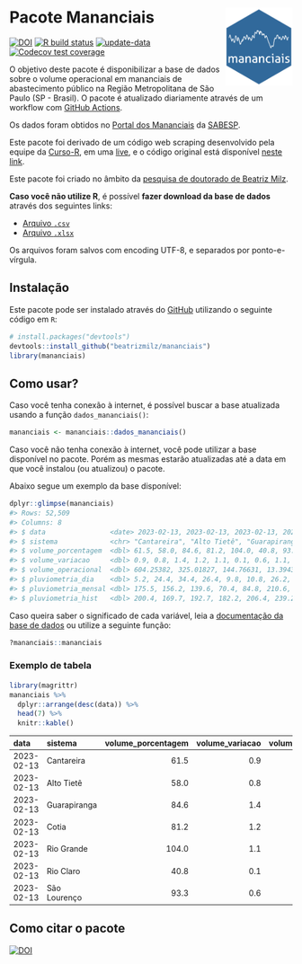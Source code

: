 
<!-- README.md is generated from README.Rmd. Please edit that file -->

# Pacote Mananciais <img src="man/figures/hexlogo.png" align="right" width = "120px"/>

<!-- badges: start -->

[![DOI](https://zenodo.org/badge/DOI/10.5281/zenodo.4733056.svg)](https://doi.org/10.5281/zenodo.4733056)
[![R build
status](https://github.com/beatrizmilz/mananciais/workflows/R-CMD-check/badge.svg)](https://github.com/beatrizmilz/mananciais/actions)
[![update-data](https://github.com/beatrizmilz/mananciais/actions/workflows/2-update_data.yaml/badge.svg)](https://github.com/beatrizmilz/mananciais/actions/workflows/2-update_data.yaml)
[![Codecov test
coverage](https://codecov.io/gh/beatrizmilz/mananciais/branch/master/graph/badge.svg)](https://codecov.io/gh/beatrizmilz/mananciais?branch=master)
<!-- badges: end -->

O objetivo deste pacote é disponibilizar a base de dados sobre o volume
operacional em mananciais de abastecimento público na Região
Metropolitana de São Paulo (SP - Brasil). O pacote é atualizado
diariamente através de um workflow com [GitHub
Actions](https://github.com/beatrizmilz/mananciais/actions).

Os dados foram obtidos no [Portal dos
Mananciais](http://mananciais.sabesp.com.br/Situacao) da
[SABESP](http://site.sabesp.com.br/site/Default.aspx).

Este pacote foi derivado de um código web scraping desenvolvido pela
equipe da [Curso-R](https://www.curso-r.com/), em uma
[live](https://youtu.be/jvZIxrMmOcQ), e o código original está
disponível [neste
link](https://github.com/curso-r/lives/blob/master/drafts/20200730_scraper_sabesp.R).

Este pacote foi criado no âmbito da [pesquisa de doutorado de Beatriz
Milz](https://beatrizmilz.github.io/tese/).

**Caso você não utilize R**, é possível **fazer download da base de
dados** através dos seguintes links:

- [Arquivo
  `.csv`](https://github.com/beatrizmilz/mananciais/raw/master/inst/extdata/mananciais.csv)
- [Arquivo
  `.xlsx`](https://github.com/beatrizmilz/mananciais/blob/master/inst/extdata/mananciais.xlsx?raw=true)

Os arquivos foram salvos com encoding UTF-8, e separados por
ponto-e-vírgula.

## Instalação

Este pacote pode ser instalado através do [GitHub](https://github.com/)
utilizando o seguinte código em `R`:

``` r
# install.packages("devtools")
devtools::install_github("beatrizmilz/mananciais")
library(mananciais)
```

## Como usar?

Caso você tenha conexão à internet, é possível buscar a base atualizada
usando a função `dados_mananciais()`:

``` r
mananciais <- mananciais::dados_mananciais() 
```

Caso você não tenha conexão à internet, você pode utilizar a base
disponível no pacote. Porém as mesmas estarão atualizadas até a data em
que você instalou (ou atualizou) o pacote.

Abaixo segue um exemplo da base disponível:

``` r
dplyr::glimpse(mananciais)
#> Rows: 52,509
#> Columns: 8
#> $ data                <date> 2023-02-13, 2023-02-13, 2023-02-13, 2023-02-13, 2…
#> $ sistema             <chr> "Cantareira", "Alto Tietê", "Guarapiranga", "Cotia…
#> $ volume_porcentagem  <dbl> 61.5, 58.0, 84.6, 81.2, 104.0, 40.8, 93.3, 60.6, 5…
#> $ volume_variacao     <dbl> 0.9, 0.8, 1.4, 1.2, 1.1, 0.1, 0.6, 1.1, 0.3, 0.6, …
#> $ volume_operacional  <dbl> 604.25382, 325.01827, 144.76631, 13.39437, 116.623…
#> $ pluviometria_dia    <dbl> 5.2, 24.4, 34.4, 26.4, 9.8, 10.8, 26.2, 6.8, 17.6,…
#> $ pluviometria_mensal <dbl> 175.5, 156.2, 139.6, 70.4, 84.8, 210.6, 119.6, 170…
#> $ pluviometria_hist   <dbl> 200.4, 169.7, 192.7, 182.2, 206.4, 239.2, 230.9, 2…
```

Caso queira saber o significado de cada variável, leia a [documentação
da base de
dados](https://beatrizmilz.github.io/mananciais/reference/mananciais.html)
ou utilize a seguinte função:

``` r
?mananciais::mananciais
```

### Exemplo de tabela

``` r
library(magrittr)
mananciais %>% 
  dplyr::arrange(desc(data)) %>% 
  head(7) %>%
  knitr::kable()
```

| data       | sistema      | volume_porcentagem | volume_variacao | volume_operacional | pluviometria_dia | pluviometria_mensal | pluviometria_hist |
|:-----------|:-------------|-------------------:|----------------:|-------------------:|-----------------:|--------------------:|------------------:|
| 2023-02-13 | Cantareira   |               61.5 |             0.9 |          604.25382 |              5.2 |               175.5 |             200.4 |
| 2023-02-13 | Alto Tietê   |               58.0 |             0.8 |          325.01827 |             24.4 |               156.2 |             169.7 |
| 2023-02-13 | Guarapiranga |               84.6 |             1.4 |          144.76631 |             34.4 |               139.6 |             192.7 |
| 2023-02-13 | Cotia        |               81.2 |             1.2 |           13.39437 |             26.4 |                70.4 |             182.2 |
| 2023-02-13 | Rio Grande   |              104.0 |             1.1 |          116.62370 |              9.8 |                84.8 |             206.4 |
| 2023-02-13 | Rio Claro    |               40.8 |             0.1 |            5.57561 |             10.8 |               210.6 |             239.2 |
| 2023-02-13 | São Lourenço |               93.3 |             0.6 |           82.91305 |             26.2 |               119.6 |             230.9 |

## Como citar o pacote

[![DOI](https://zenodo.org/badge/DOI/10.5281/zenodo.4733056.svg)](https://doi.org/10.5281/zenodo.4733056)
